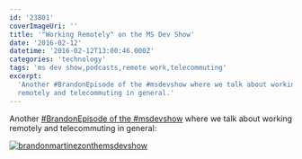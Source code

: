```yaml
---
id: '23801'
coverImageUri: ''
title: '"Working Remotely" on the MS Dev Show'
date: '2016-02-12'
datetime: '2016-02-12T13:00:46.000Z'
categories: 'technology'
tags: 'ms dev show,podcasts,remote work,telecommuting'
excerpt:
  'Another #BrandonEpisode of the #msdevshow where we talk about working
  remotely and telecommuting in general.'
---
```


Another [#BrandonEpisode of the #msdevshow](http://bmtn.us/1RQhvLC) where we
talk about working remotely and telecommuting in general:

[![brandonmartinezonthemsdevshow](http://assets.brandonmartinez.com/brandonmartinez/2014/09/brandonmartinezonthemsdevshow-2000x1050.png)](http://bmtn.us/1RQhvLC)
